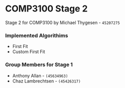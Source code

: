 # COMP3100 Stage 2
Stage 2 for COMP3100 by Michael Thygesen - `45207275`

### Implemented Algorithims
- First Fit
- Custom First Fit

### Group Members for Stage 1
- Anthony Allan - ` (45634963) `
- Chaz Lambrechtsen - `(45426317)`

